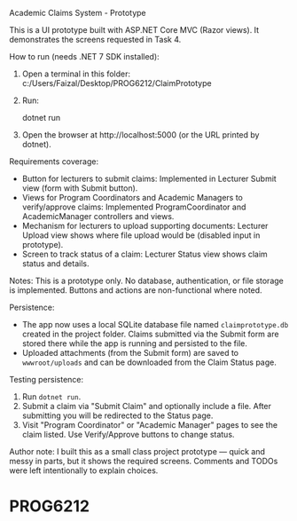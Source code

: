 Academic Claims System - Prototype

This is a UI prototype built with ASP.NET Core MVC (Razor views). It demonstrates the screens requested in Task 4.

How to run (needs .NET 7 SDK installed):

1. Open a terminal in this folder: c:/Users/Faizal/Desktop/PROG6212/ClaimPrototype
2. Run:

    dotnet run

3. Open the browser at http://localhost:5000 (or the URL printed by dotnet).

Requirements coverage:
- Button for lecturers to submit claims: Implemented in Lecturer Submit view (form with Submit button).
- Views for Program Coordinators and Academic Managers to verify/approve claims: Implemented ProgramCoordinator and AcademicManager controllers and views.
- Mechanism for lecturers to upload supporting documents: Lecturer Upload view shows where file upload would be (disabled input in prototype).
- Screen to track status of a claim: Lecturer Status view shows claim status and details.

Notes: This is a prototype only. No database, authentication, or file storage is implemented. Buttons and actions are non-functional where noted.

Persistence:
- The app now uses a local SQLite database file named `claimprototype.db` created in the project folder. Claims submitted via the Submit form are stored there while the app is running and persisted to the file.
- Uploaded attachments (from the Submit form) are saved to `wwwroot/uploads` and can be downloaded from the Claim Status page.

Testing persistence:
1. Run `dotnet run`.
2. Submit a claim via "Submit Claim" and optionally include a file. After submitting you will be redirected to the Status page.
3. Visit "Program Coordinator" or "Academic Manager" pages to see the claim listed. Use Verify/Approve buttons to change status.

Author note: I built this as a small class project prototype — quick and messy in parts, but it shows the required screens. Comments and TODOs were left intentionally to explain choices.

# PROG6212

